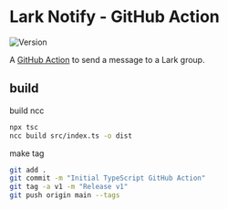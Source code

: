 # Lark Notify - GitHub Action

![Version](./badge.svg)

A [GitHub Action](https://github.com/features/actions) to send a message to a Lark group.


## build

build ncc
```bash
npx tsc
ncc build src/index.ts -o dist
```

make tag
```bash
git add .
git commit -m "Initial TypeScript GitHub Action"
git tag -a v1 -m "Release v1"
git push origin main --tags
```